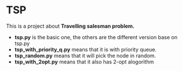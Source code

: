 # TSP
This is a project about **Travelling salesman problem.**

* **tsp.py** is the basic one, the others are the different version base on tsp.py
* **tsp_with_priority_q.py** means that it is with priority queue.
* **tsp_random.py** means that it will pick the node in random.
* **tsp_with_2opt.py** means that it also has 2-opt alogorithm
  
